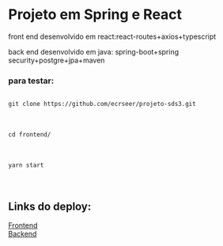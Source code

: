 <h1>Projeto em Spring e React</h1>

<p>front end desenvolvido em react:react-routes+axios+typescript</p>

<p>back end desenvolvido em java:
spring-boot+spring security+postgre+jpa+maven</p>


<h3>para testar:</h3>
<code>
git clone https://github.com/ecrseer/projeto-sds3.git
</code><br/><br/>
<code>
cd frontend/
</code><br/><br/>
<code>
yarn start
</code><br/><br/>

<h2>Links do deploy:</h2>
<a href="https://gabriel-justino-dsvendas.netlify.app">
Frontend</a><br/>

<a href="https://gabriel-justino-dsvendas.netlify.app">
Backend</a>